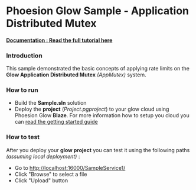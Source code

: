 # Phoesion Glow Sample - Application Distributed Mutex


#### [Documentation : Read the full tutorial here](https://glow-docs.phoesion.com/tutorials/xxxx.html)


### Introduction
This sample demonstrated the basic concepts of applying rate limits on the **Glow Application Distributed Mutex** _(AppMutex)_ system.


### How to run
- Build the **Sample.sln** solution
- Deploy the **project** (*Project.pgproject*) to your glow cloud using Phoesion Glow **Blaze**. For more information how to setup you cloud you can [read the getting started guide](https://glow-docs.phoesion.com/getting_started/DevMachine_Setup.html)



### How to test
After you deploy your **glow project** you can test it using the following paths *(assuming local deployment)* :

- Go to [http://localhost:16000/SampleService1/](http://localhost:16000/SampleService1/) 
- Click "Browse" to select a file
- Click "Upload" button



